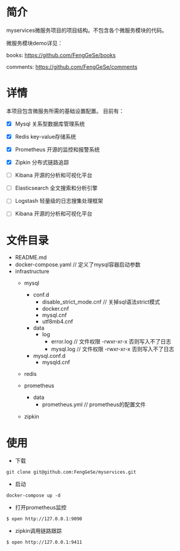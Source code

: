 # 简介
myservices微服务项目的项目结构。不包含各个微服务模块的代码。

微服务模块demo详见：

books: https://github.com/FengGeSe/books

comments: https://github.com/FengGeSe/comments

# 详情
本项目包含微服务所需的基础设置配置。
目前有：
- [x] Mysql           关系型数据库管理系统
- [x] Redis           key-value存储系统
- [x] Prometheus      开源的监控和报警系统
- [x] Zipkin          分布式链路追踪
- [ ] Kibana          开源的分析和可视化平台
- [ ] Elasticsearch   全文搜索和分析引擎
- [ ] Logstash        轻量级的日志搜集处理框架
- [ ] Kibana          开源的分析和可视化平台


# 文件目录

* README.md 
* docker-compose.yaml   // 定义了mysql容器启动参数
* infrastructure
    * mysql
        * conf.d   
            * disable_strict_mode.cnf   // 关掉sql语法strict模式
            * docker.cnf
            * mysql.cnf
            * utf8mb4.cnf   
        * data   
            * log    
                * error.log      // 文件权限 -rwxr-xr-x  否则写入不了日志
                * mysql.log      // 文件权限 -rwxr-xr-x  否则写入不了日志
        * mysql.conf.d   
            * mysqld.cnf

    * redis
    
    * prometheus
        * data
            * prometheus.yml    //  prometheus的配置文件
    
    * zipkin
         
# 使用
* 下载
```
git clone git@github.com:FengGeSe/myservices.git
```
* 启动
```
docker-compose up -d
```
* 打开prometheus监控
```
$ open http://127.0.0.1:9090
```
* zipkin调用链路跟踪
```
$ open http://127.0.0.1:9411
```


